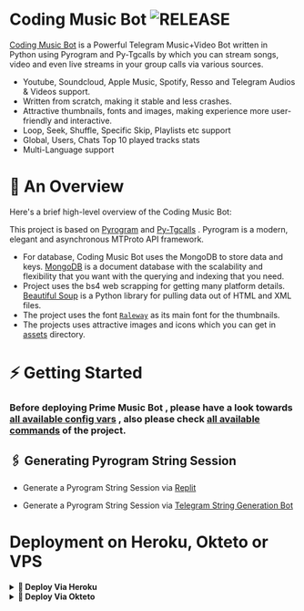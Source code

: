 # Coding Music Bot <img src="https://img.shields.io/github/v/release/CryptoHunter299/CodingMusicBot?color=black&logo=github&logoColor=black&style=social" alt="RELEASE">

[Coding Music Bot](https://github.com/CryptoHunter299/CodingMusicBot) is a Powerful Telegram Music+Video Bot written in Python using Pyrogram and Py-Tgcalls by which you can stream songs, video and even live streams in your group calls via various sources.

* Youtube, Soundcloud, Apple Music, Spotify, Resso and Telegram Audios & Videos support.
* Written from scratch, making it stable and less crashes.
* Attractive thumbnails, fonts and images,  making experience more user-friendly and interactive.
* Loop, Seek, Shuffle, Specific Skip, Playlists etc support
* Global, Users, Chats Top 10 played tracks stats
* Multi-Language support


# 🔗 An Overview

Here's a brief high-level overview of the Coding Music Bot:

This project is based on [Pyrogram](https://github.com/pyrogram) and [Py-Tgcalls](https://github.com/pytgcalls/pytgcalls) . Pyrogram is a modern, elegant and asynchronous MTProto API framework.

* For database, Coding Music Bot uses the MongoDB to store data and keys. [MongoDB](https://www.mongodb.com/) is a document database with the scalability and flexibility that you want with the querying and indexing that you need.
* Project uses the bs4 web scrapping for getting many platform details. [Beautiful Soup](https://www.crummy.com/software/BeautifulSoup/bs4/doc/) is a Python library for pulling data out of HTML and XML files.
* The project uses the font [`Raleway`](../assets/font2.ttf) as its main font for the thumbnails.
* The projects uses attractive images and icons which you can get in [assets](../assets/) directory.

# ⚡️ Getting Started

### Before deploying Prime Music Bot , please have a look towards [all available config vars](../config/README.md) , also please check [all available commands](../strings/command.yml) of the project.

## 🖇 Generating Pyrogram String Session

- Generate a Pyrogram String Session via [Replit](https://replit.com/@Tonic990/StringSession)

- Generate a Pyrogram String Session via [Telegram String Generation Bot](https://t.me/PrimeStringBot)

# Deployment on Heroku, Okteto or VPS

<details>
<summary><b> 🚀 Deploy Via Heroku</b></summary>
<br>

<h4>Click the button below to deploy Coding Music Bot on Heroku!</h4>    
<a href="https://heroku.com/deploy?template=https://github.com/CryptoHunter299/CodingMusicBot"><img src="https://img.shields.io/badge/Deploy%20To%20Heroku-blueviolet?style=for-the-badge&logo=heroku" width="200""/></a>

<h4>Click the button below to deploy Coding Music Bot on bot Telegram!</h4>
<a href="https://telegram.dog/XTZ_HerokuBot?start=VG9uaTg4MC9QcmltZU11c2ljIG1haW4"><img src="https://img.shields.io/badge/Deploy%20To%20Bot%20Telegram-blue?style=for-the-badge&logo=telegram" width="200""/></a>
</details>

<details>
<summary><b> 🌳 Deploy Via Okteto</b></summary>
<br>

<h4>Click the button below to deploy Coding Music Bot on Okteto!</h4>    
<a href="https://cloud.okteto.com/deploy?repository=https://github.com/CryptoHunter299/CodingMusicBot"><img src="https://camo.githubusercontent.com/2c41d34122e8e6574437cbe0c0c8382bc89a40c03d2dc453741bdbcbbaa9182e/68747470733a2f2f6f6b7465746f2e636f6d2f646576656c6f702d6f6b7465746f2e737667" width="200""/></a>

<details>
<summary><b>🔗 Deploy on VPS</b></summary>
<br>
    
### Tutorial Deploy on VPS
```console
root@CodingMusicBot~ $ sudo su
root@CodingMusicBot~ $ apt-get update && apt-get upgrade -y
root@CodingMusicBot~ $ screen -S CodingMusicBot
root@CodingMusicBot~ $ git clone https://github.com/CryptoHunter299/CodingMusicBot
root@CodingMusicBot~ $ cd CodingMusicBot
root@CodingMusicBot~ $ bash setup
```
> Setup will install each and every requirement, nodejs and pip packages automatically. After successfull installation of requirements , setup will ask you to input your vars.
> Please input your vars correctly.
```console
root@CodingMusicBot~ $ bash start
```

</details>

## 🗂 License

This project is licensed under the **GNU General Public License v3**. All designs were created by [@Toni880](https://github.com/Toni880) .

See [LICENSE](../LICENSE) for more information.

Special thanks to these amazing projects/people which/who help power Prime Music Bot:

- [Pyrogram](https://github.com/pyrogram/pyrogram)
- [Py-Tgcalls](https://github.com/pytgcalls/pytgcalls)
- [CallsMusic Team](https://github.com/Callsmusic)
- [TheHamkerCat](https://github.com/TheHamkerCat)
- [Charon Baglari](https://github.com/XCBv021)
- [TeamYukki](https://github.com/TeamYukki)
